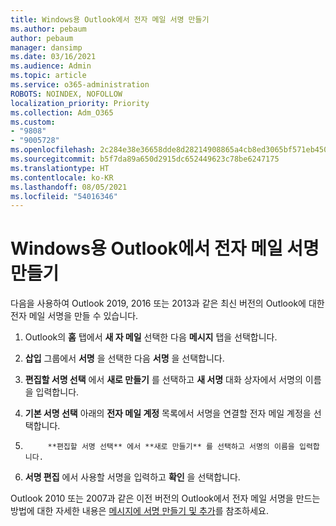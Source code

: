 ```yaml
---
title: Windows용 Outlook에서 전자 메일 서명 만들기
ms.author: pebaum
author: pebaum
manager: dansimp
ms.date: 03/16/2021
ms.audience: Admin
ms.topic: article
ms.service: o365-administration
ROBOTS: NOINDEX, NOFOLLOW
localization_priority: Priority
ms.collection: Adm_O365
ms.custom:
- "9808"
- "9005728"
ms.openlocfilehash: 2c284e38e36658dde8d28214908865a4cb8ed3065bf571eb450ce540b9207cd2
ms.sourcegitcommit: b5f7da89a650d2915dc652449623c78be6247175
ms.translationtype: HT
ms.contentlocale: ko-KR
ms.lasthandoff: 08/05/2021
ms.locfileid: "54016346"
---
```

# <a name="create-an-email-signature-in-outlook-for-windows"></a>Windows용 Outlook에서 전자 메일 서명 만들기

다음을 사용하여 Outlook 2019, 2016 또는 2013과 같은 최신 버전의 Outlook에 대한 전자 메일 서명을 만들 수 있습니다.

1. Outlook의 **홈** 탭에서 **새 자 메일** 선택한 다음 **메시지** 탭을 선택합니다.

1. **삽입** 그룹에서 **서명** 을 선택한 다음 **서명** 을 선택합니다.

1. **편집할 서명 선택** 에서 **새로 만들기** 를 선택하고 **새 서명** 대화 상자에서 서명의 이름을 입력합니다.

1. **기본 서명 선택** 아래의 **전자 메일 계정** 목록에서 서명을 연결할 전자 메일 계정을 선택합니다.

1. 
            **편집할 서명 선택** 에서 **새로 만들기** 를 선택하고 서명의 이름을 입력합니다.

1. **서명 편집** 에서 사용할 서명을 입력하고 **확인** 을 선택합니다.

Outlook 2010 또는 2007과 같은 이전 버전의 Outlook에서 전자 메일 서명을 만드는 방법에 대한 자세한 내용은 [메시지에 서명 만들기 및 추가](https://support.microsoft.com/office/8ee5d4f4-68fd-464a-a1c1-0e1c80bb27f2#ID0EAADAAA=Office_2007_-_2010)를 참조하세요.

